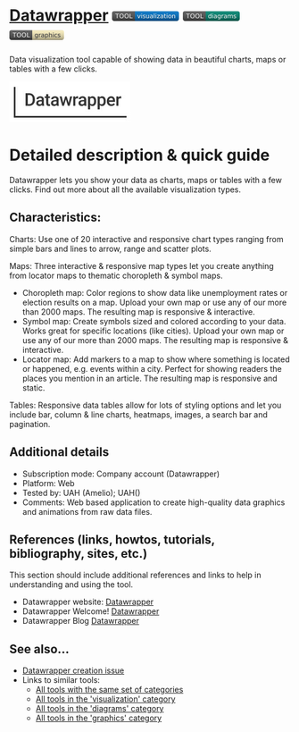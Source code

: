 # [Datawrapper](https://www.datawrapper.de/)  [<img src="images/visualization.png" align="bottom">](https://github.com/e-CLOSE/Toolbox/issues?q=label%3A01_TOOL+label%3Avisualization) [<img src="images/diagrams.png" align="bottom">](https://github.com/e-CLOSE/Toolbox/issues?q=label%3A01_TOOL+label%3Adiagrams) [<img src="images/graphics.png" align="bottom">](https://github.com/e-CLOSE/Toolbox/issues?q=label%3A01_TOOL+label%3Agraphics)

Data visualization tool capable of showing data in beautiful charts, maps or tables with a few clicks.

![Datawrapper logo](images/Datawrapper.png)

# Detailed description & quick guide

Datawrapper lets you show your data as charts, maps or tables with a few clicks. Find out more about all the available visualization types.

## Characteristics:

Charts: Use one of 20 interactive and responsive chart types ranging from simple bars and lines to arrow, range and scatter plots.

Maps: Three interactive & responsive map types let you create anything from locator maps to thematic choropleth & symbol maps. 
  
  - Choropleth map: Color regions to show data like unemployment rates or election results on a map. Upload your own map or use any of our more than 2000 maps.                       The resulting map is responsive & interactive.
  - Symbol map: Create symbols sized and colored according to your data. Works great for specific locations (like cities). Upload your own map or use any of our                 more than 2000 maps. The resulting map is responsive & interactive.
  - Locator map: Add markers to a map to show where something is located or happened, e.g. events within a city. Perfect for showing readers the places you                        mention in an article. The resulting map is responsive and static.

Tables: Responsive data tables allow for lots of styling options and let you include bar, column & line charts, heatmaps, images, a search bar and pagination.

## Additional details

- Subscription mode: Company account (Datawrapper)
- Platform: Web
- Tested by: UAH (Amelio); UAH()
- Comments: Web based application to create high-quality data graphics and animations from raw data files.


## References (links, howtos, tutorials, bibliography, sites, etc.)

This section should include additional references and links to help in
understanding and using the tool.

- Datawrapper website: [Datawrapper](https://www.datawrapper.de/)
- Datawrapper Welcome! [Datawrapper](https://academy.datawrapper.de/category/141-general)
- Datawrapper Blog [Datawrapper](https://blog.datawrapper.de/)


## See also...

- [Datawrapper creation issue](https://github.com/e-CLOSE/Toolbox/issues/132)
- Links to similar tools:
  - [All tools with the same set of categories](https://github.com/e-CLOSE/Toolbox/issues?q=label%3A01_TOOL+label%3Agraphics)
  - [All tools in the 'visualization' category](https://github.com/e-CLOSE/Toolbox/issues?q=label%3A01_TOOL+label%3Avisualization)
  - [All tools in the 'diagrams' category](https://github.com/e-CLOSE/Toolbox/issues?q=label%3A01_TOOL+label%3Adiagrams)
  - [All tools in the 'graphics' category](https://github.com/e-CLOSE/Toolbox/issues?q=label%3A01_TOOL+label%3Agraphics)
